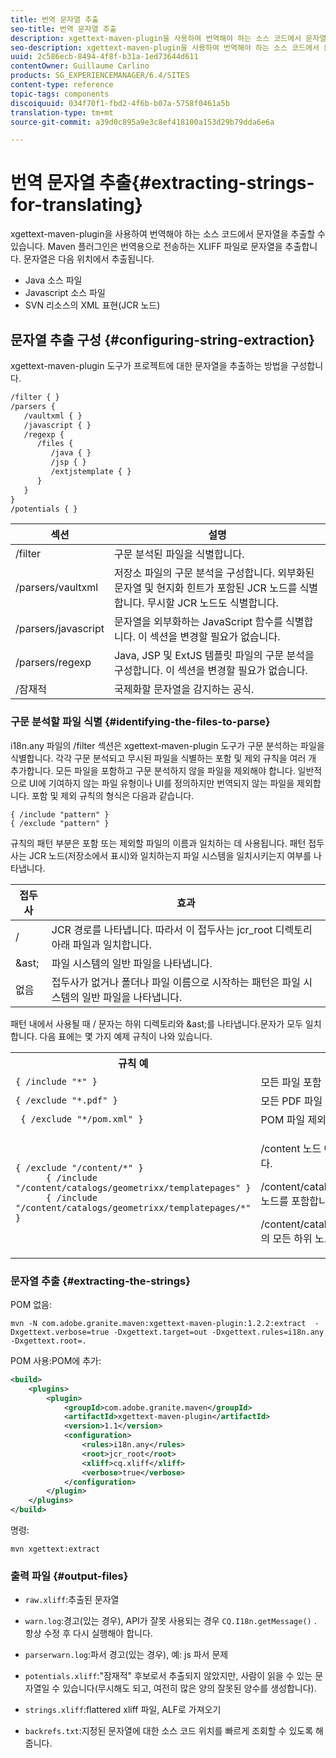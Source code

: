 ```yaml
---
title: 번역 문자열 추출
seo-title: 번역 문자열 추출
description: xgettext-maven-plugin을 사용하여 번역해야 하는 소스 코드에서 문자열을 추출합니다.
seo-description: xgettext-maven-plugin을 사용하여 번역해야 하는 소스 코드에서 문자열을 추출합니다.
uuid: 2c586ecb-8494-4f8f-b31a-1ed73644d611
contentOwner: Guillaume Carlino
products: SG_EXPERIENCEMANAGER/6.4/SITES
content-type: reference
topic-tags: components
discoiquuid: 034f70f1-fbd2-4f6b-b07a-5758f0461a5b
translation-type: tm+mt
source-git-commit: a39d0c895a9e3c8ef418100a153d29b79dda6e6a

---
```



# 번역 문자열 추출{#extracting-strings-for-translating}

xgettext-maven-plugin을 사용하여 번역해야 하는 소스 코드에서 문자열을 추출할 수 있습니다. Maven 플러그인은 번역용으로 전송하는 XLIFF 파일로 문자열을 추출합니다. 문자열은 다음 위치에서 추출됩니다.

* Java 소스 파일
* Javascript 소스 파일
* SVN 리소스의 XML 표현(JCR 노드)

## 문자열 추출 구성 {#configuring-string-extraction}

xgettext-maven-plugin 도구가 프로젝트에 대한 문자열을 추출하는 방법을 구성합니다.

```xml
/filter { }
/parsers {
   /vaultxml { }
   /javascript { }
   /regexp {
      /files {
         /java { } 
         /jsp { }
         /extjstemplate { }
      }
   }
}
/potentials { }
```

| 섹션 | 설명 |
|---|---|
| /filter | 구문 분석된 파일을 식별합니다. |
| /parsers/vaultxml | 저장소 파일의 구문 분석을 구성합니다. 외부화된 문자열 및 현지화 힌트가 포함된 JCR 노드를 식별합니다. 무시할 JCR 노드도 식별합니다. |
| /parsers/javascript | 문자열을 외부화하는 JavaScript 함수를 식별합니다. 이 섹션을 변경할 필요가 없습니다. |
| /parsers/regexp | Java, JSP 및 ExtJS 템플릿 파일의 구문 분석을 구성합니다. 이 섹션을 변경할 필요가 없습니다. |
| /잠재적 | 국제화할 문자열을 감지하는 공식. |

### 구문 분석할 파일 식별 {#identifying-the-files-to-parse}

i18n.any 파일의 /filter 섹션은 xgettext-maven-plugin 도구가 구문 분석하는 파일을 식별합니다. 각각 구문 분석되고 무시된 파일을 식별하는 포함 및 제외 규칙을 여러 개 추가합니다. 모든 파일을 포함하고 구문 분석하지 않을 파일을 제외해야 합니다. 일반적으로 UI에 기여하지 않는 파일 유형이나 UI를 정의하지만 번역되지 않는 파일을 제외합니다. 포함 및 제외 규칙의 형식은 다음과 같습니다.

```
{ /include "pattern" }
{ /exclude "pattern" }
```

규칙의 패턴 부분은 포함 또는 제외할 파일의 이름과 일치하는 데 사용됩니다. 패턴 접두사는 JCR 노드(저장소에서 표시)와 일치하는지 파일 시스템을 일치시키는지 여부를 나타냅니다.

| 접두사 | 효과 |
|---|---|
| / | JCR 경로를 나타냅니다. 따라서 이 접두사는 jcr_root 디렉토리 아래 파일과 일치합니다. |
| &amp;ast; | 파일 시스템의 일반 파일을 나타냅니다. |
| 없음 | 접두사가 없거나 폴더나 파일 이름으로 시작하는 패턴은 파일 시스템의 일반 파일을 나타냅니다. |

패턴 내에서 사용될 때 / 문자는 하위 디렉토리와 &amp;ast;를 나타냅니다.문자가 모두 일치합니다. 다음 표에는 몇 가지 예제 규칙이 나와 있습니다.

<table> 
 <tbody> 
  <tr> 
   <th>규칙 예</th> 
   <th>효과</th> 
  </tr> 
  <tr> 
   <td><code>{ /include "*" }</code></td> 
   <td>모든 파일 포함</td> 
  </tr> 
  <tr> 
   <td><code>{ /exclude "*.pdf" }</code></td> 
   <td>모든 PDF 파일 제외</td> 
  </tr> 
  <tr> 
   <td><code> { /exclude "*/pom.xml" }</code></td> 
   <td>POM 파일 제외</td> 
  </tr> 
  <tr> 
   <td><code class="code">{ /exclude "/content/*" }
      { /include "/content/catalogs/geometrixx/templatepages" }
      { /include "/content/catalogs/geometrixx/templatepages/*" }</code></td> 
   <td><p>/content 노드 아래의 모든 파일을 제외합니다.</p> <p>/content/catalogs/geometrixx/templates 노드를 포함합니다.</p> <p>/content/catalogs/geometrixx/templates의 모든 하위 노드를 포함합니다.</p> </td> 
  </tr> 
 </tbody> 
</table>

### 문자열 추출 {#extracting-the-strings}

POM 없음:

```shell
mvn -N com.adobe.granite.maven:xgettext-maven-plugin:1.2.2:extract  -Dxgettext.verbose=true -Dxgettext.target=out -Dxgettext.rules=i18n.any -Dxgettext.root=.
```

POM 사용:POM에 추가:

```xml
<build>
    <plugins>
        <plugin>
            <groupId>com.adobe.granite.maven</groupId>
            <artifactId>xgettext-maven-plugin</artifactId>
            <version>1.1</version>
            <configuration>
                <rules>i18n.any</rules>
                <root>jcr_root</root>
                <xliff>cq.xliff</xliff>
                <verbose>true</verbose>
            </configuration>
        </plugin>
    </plugins>
</build>
```

명령:

```shell
mvn xgettext:extract
```

### 출력 파일 {#output-files}

* `raw.xliff`:추출된 문자열
* `warn.log`:경고(있는 경우), API가 잘못 사용되는 경우 `CQ.I18n.getMessage()` . 항상 수정 후 다시 실행해야 합니다.

* `parserwarn.log`:파서 경고(있는 경우), 예: js 파서 문제
* `potentials.xliff`:&quot;잠재적&quot; 후보로서 추출되지 않았지만, 사람이 읽을 수 있는 문자열일 수 있습니다(무시해도 되고, 여전히 많은 양의 잘못된 양수를 생성합니다).
* `strings.xliff`:flattered xliff 파일, ALF로 가져오기
* `backrefs.txt`:지정된 문자열에 대한 소스 코드 위치를 빠르게 조회할 수 있도록 해줍니다.

